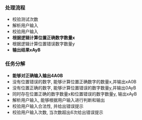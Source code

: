 ### 处理流程
- 校验测试次数
- 解析用户输入
- 校验用户输入
- **根据逻辑计算位置正确数字数量x**
- 根据逻辑计算位置错误数字数量y
- **输出结果xAyB**


### 任务分解
- **能够对正确输入输出4A0B**
- 没有位置错误的数字, 能够计算位置正确数字的数量x,并输出xA0B
- 没有位置正确的数字, 能够计算位置错误的数字数量y,并输出0AyB
- 同时存在位置正确的数字数量x和位置错误的数字数量y, 输出xAyB
- 解析用户输入, 能够根据用户输入进行判断和输出
- 校验用户输入合法性, 并给出错误提示
- 校验用户输入次数, 当次数超出6次给出错误提示